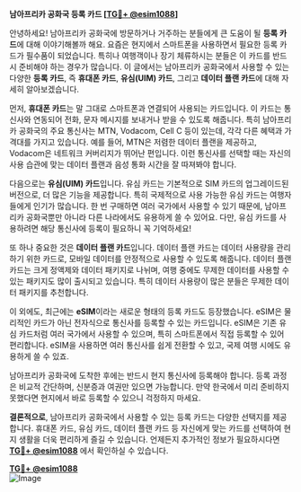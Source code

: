 **남아프리카 공화국 등록 카드 [[TG💪+ @esim1088](https://t.me/s/esim1088)]**

안녕하세요! 남아프리카 공화국에 방문하거나 거주하는 분들에게 큰 도움이 될 **등록 카드**에 대해 이야기해볼까 해요. 요즘은 현지에서 스마트폰을 사용하면서 필요한 등록 카드가 필수품이 되었습니다. 특히나 여행객이나 장기 체류하시는 분들은 이 카드를 반드시 준비해야 하는 경우가 많습니다. 이 글에서는 남아프리카 공화국에서 사용할 수 있는 다양한 **등록 카드**, 즉 **휴대폰 카드**, **유심(UIM) 카드**, 그리고 **데이터 플랜 카드**에 대해 자세히 알아보겠습니다.

먼저, **휴대폰 카드**는 말 그대로 스마트폰과 연결되어 사용되는 카드입니다. 이 카드는 통신사와 연동되어 전화, 문자 메시지를 보내거나 받을 수 있도록 해줍니다. 특히 남아프리카 공화국의 주요 통신사는 MTN, Vodacom, Cell C 등이 있는데, 각각 다른 혜택과 가격대를 가지고 있습니다. 예를 들어, MTN은 저렴한 데이터 플랜을 제공하고, Vodacom은 네트워크 커버리지가 뛰어난 편입니다. 이런 통신사를 선택할 때는 자신의 사용 습관에 맞는 데이터 플랜과 음성 통화 시간을 잘 따져봐야 합니다.

다음으로는 **유심(UIM) 카드**입니다. 유심 카드는 기본적으로 SIM 카드의 업그레이드된 버전으로, 더 많은 기능을 제공합니다. 특히 국제적으로 사용 가능한 유심 카드는 여행자들에게 인기가 많습니다. 한 번 구매하면 여러 국가에서 사용할 수 있기 때문에, 남아프리카 공화국뿐만 아니라 다른 나라에서도 유용하게 쓸 수 있어요. 다만, 유심 카드를 사용하려면 해당 통신사에 등록이 필요하니 꼭 기억하세요!

또 하나 중요한 것은 **데이터 플랜 카드**입니다. 데이터 플랜 카드는 데이터 사용량을 관리하기 위한 카드로, 모바일 데이터를 안정적으로 사용할 수 있도록 해줍니다. 데이터 플랜 카드는 크게 정액제와 데이터 패키지로 나뉘며, 여행 중에도 무제한 데이터를 사용할 수 있는 패키지도 많이 출시되고 있습니다. 특히 데이터 사용량이 많은 분들은 무제한 데이터 패키지를 추천합니다.

이 외에도, 최근에는 **eSIM**이라는 새로운 형태의 등록 카드도 등장했습니다. eSIM은 물리적인 카드가 아닌 전자식으로 통신사를 등록할 수 있는 카드입니다. eSIM은 기존 유심 카드처럼 여러 국가에서 사용할 수 있으며, 특히 스마트폰에서 직접 등록할 수 있어 편리합니다. eSIM을 사용하면 여러 통신사를 쉽게 전환할 수 있고, 국제 여행 시에도 유용하게 쓸 수 있죠.

남아프리카 공화국에 도착한 후에는 반드시 현지 통신사에 등록해야 합니다. 등록 과정은 비교적 간단하며, 신분증과 여권만 있으면 가능합니다. 만약 한국에서 미리 준비하지 못했다면 현지에서 바로 등록할 수 있으니 걱정하지 마세요.

**결론적으로**, 남아프리카 공화국에서 사용할 수 있는 등록 카드는 다양한 선택지를 제공합니다. 휴대폰 카드, 유심 카드, 데이터 플랜 카드 등 자신에게 맞는 카드를 선택하여 현지 생활을 더욱 편리하게 즐길 수 있습니다. 언제든지 추가적인 정보가 필요하시다면 **[TG💪+ @esim1088](https://t.me/s/esim1088)** 에서 확인하실 수 있습니다.

**[TG💪+ @esim1088](https://t.me/s/esim1088)**  
![Image](https://i.postimg.cc/Y0z9fWf4/image.png)